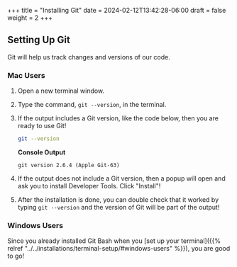 +++
title = "Installing Git"
date = 2024-02-12T13:42:28-06:00
draft = false
weight = 2
+++

## Setting Up Git

Git will help us track changes and versions of our code.

### Mac Users

1. Open a new terminal window.
1. Type the command, `git --version`, in the terminal.
1. If the output includes a Git version, like the code below, then you are ready to use Git!

   ```bash
   git --version
   ```
   
   **Console Output**
   
   ```console
   git version 2.6.4 (Apple Git-63)
   ```

4. If the output does not include a Git version, then a popup will open and ask you to install Developer Tools. Click "Install"!
5. After the installation is done, you can double check that it worked by typing `git --version` and the version of Git will be part of the output!

### Windows Users

Since you already installed Git Bash when you [set up your terminal]({{% relref "../../installations/terminal-setup/#windows-users" %}}), you are good to go!

